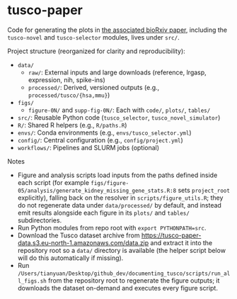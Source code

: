 # tusco-paper

Code for generating the plots in [the associated bioRxiv paper](https://www.biorxiv.org/content/10.1101/2025.08.23.671926v1), including the `tusco-novel` and `tusco-selector` modules, lives under `src/`.

Project structure (reorganized for clarity and reproducibility):

- `data/`
  - `raw/`: External inputs and large downloads (reference, lrgasp, expression, nih, spike-ins)
  - `processed/`: Derived, versioned outputs (e.g., `processed/tusco/{hsa,mmu}`)
- `figs/`
  - `figure-0N/` and `supp-fig-0N/`: Each with `code/`, `plots/`, `tables/`
- `src/`: Reusable Python code (`tusco_selector`, `tusco_novel_simulator`)
- `R/`: Shared R helpers (e.g., `R/paths.R`)
- `envs/`: Conda environments (e.g., `envs/tusco_selector.yml`)
- `config/`: Central configuration (e.g., `config/project.yml`)
- `workflows/`: Pipelines and SLURM jobs (optional)

Notes
- Figure and analysis scripts load inputs from the paths defined inside each script (for example `figs/figure-05/analysis/generate_kidney_missing_gene_stats.R:8` sets `project_root` explicitly), falling back on the resolver in `scripts/figure_utils.R`; they do not regenerate data under `data/processed/` by default, and instead emit results alongside each figure in its `plots/` and `tables/` subdirectories.
- Run Python modules from repo root with `export PYTHONPATH=src`.
- Download the Tusco dataset archive from https://tusco-paper-data.s3.eu-north-1.amazonaws.com/data.zip and extract it into the repository root so a `data/` directory is available (the helper script below will do this automatically if missing).
- Run `/Users/tianyuan/Desktop/github_dev/documenting_tusco/scripts/run_all_figs.sh` from the repository root to regenerate the figure outputs; it downloads the dataset on-demand and executes every figure script.
